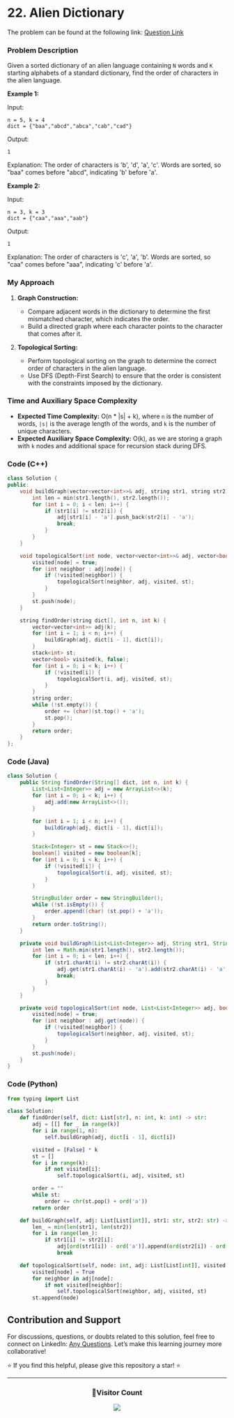 # <b>22. Alien Dictionary</b>

The problem can be found at the following link: [Question Link](https://www.geeksforgeeks.org/problems/alien-dictionary/1)

### Problem Description

Given a sorted dictionary of an alien language containing `N` words and `K` starting alphabets of a standard dictionary, find the order of characters in the alien language.

**Example 1:**

Input:

```
n = 5, k = 4
dict = {"baa","abcd","abca","cab","cad"}
```

Output:

```
1
```

Explanation: The order of characters is 'b', 'd', 'a', 'c'. Words are sorted, so "baa" comes before "abcd", indicating 'b' before 'a'.

**Example 2:**

Input:

```
n = 3, k = 3
dict = {"caa","aaa","aab"}
```

Output:

```
1
```

Explanation: The order of characters is 'c', 'a', 'b'. Words are sorted, so "caa" comes before "aaa", indicating 'c' before 'a'.

### My Approach

1. **Graph Construction:**

   - Compare adjacent words in the dictionary to determine the first mismatched character, which indicates the order.
   - Build a directed graph where each character points to the character that comes after it.

2. **Topological Sorting:**
   - Perform topological sorting on the graph to determine the correct order of characters in the alien language.
   - Use DFS (Depth-First Search) to ensure that the order is consistent with the constraints imposed by the dictionary.

### Time and Auxiliary Space Complexity

- **Expected Time Complexity:** O(n \* |s| + k), where `n` is the number of words, `|s|` is the average length of the words, and `k` is the number of unique characters.
- **Expected Auxiliary Space Complexity:** O(k), as we are storing a graph with `k` nodes and additional space for recursion stack during DFS.

### Code (C++)

```cpp
class Solution {
public:
    void buildGraph(vector<vector<int>>& adj, string str1, string str2) {
        int len = min(str1.length(), str2.length());
        for (int i = 0; i < len; i++) {
            if (str1[i] != str2[i]) {
                adj[str1[i] - 'a'].push_back(str2[i] - 'a');
                break;
            }
        }
    }

    void topologicalSort(int node, vector<vector<int>>& adj, vector<bool>& visited, stack<int>& st) {
        visited[node] = true;
        for (int neighbor : adj[node]) {
            if (!visited[neighbor]) {
                topologicalSort(neighbor, adj, visited, st);
            }
        }
        st.push(node);
    }

    string findOrder(string dict[], int n, int k) {
        vector<vector<int>> adj(k);
        for (int i = 1; i < n; i++) {
            buildGraph(adj, dict[i - 1], dict[i]);
        }
        stack<int> st;
        vector<bool> visited(k, false);
        for (int i = 0; i < k; i++) {
            if (!visited[i]) {
                topologicalSort(i, adj, visited, st);
            }
        }
        string order;
        while (!st.empty()) {
            order += (char)(st.top() + 'a');
            st.pop();
        }
        return order;
    }
};
```

### Code (Java)

```java
class Solution {
    public String findOrder(String[] dict, int n, int k) {
        List<List<Integer>> adj = new ArrayList<>(k);
        for (int i = 0; i < k; i++) {
            adj.add(new ArrayList<>());
        }

        for (int i = 1; i < n; i++) {
            buildGraph(adj, dict[i - 1], dict[i]);
        }

        Stack<Integer> st = new Stack<>();
        boolean[] visited = new boolean[k];
        for (int i = 0; i < k; i++) {
            if (!visited[i]) {
                topologicalSort(i, adj, visited, st);
            }
        }

        StringBuilder order = new StringBuilder();
        while (!st.isEmpty()) {
            order.append((char) (st.pop() + 'a'));
        }
        return order.toString();
    }

    private void buildGraph(List<List<Integer>> adj, String str1, String str2) {
        int len = Math.min(str1.length(), str2.length());
        for (int i = 0; i < len; i++) {
            if (str1.charAt(i) != str2.charAt(i)) {
                adj.get(str1.charAt(i) - 'a').add(str2.charAt(i) - 'a');
                break;
            }
        }
    }

    private void topologicalSort(int node, List<List<Integer>> adj, boolean[] visited, Stack<Integer> st) {
        visited[node] = true;
        for (int neighbor : adj.get(node)) {
            if (!visited[neighbor]) {
                topologicalSort(neighbor, adj, visited, st);
            }
        }
        st.push(node);
    }
}
```

### Code (Python)

```python
from typing import List

class Solution:
    def findOrder(self, dict: List[str], n: int, k: int) -> str:
        adj = [[] for _ in range(k)]
        for i in range(1, n):
            self.buildGraph(adj, dict[i - 1], dict[i])

        visited = [False] * k
        st = []
        for i in range(k):
            if not visited[i]:
                self.topologicalSort(i, adj, visited, st)

        order = ""
        while st:
            order += chr(st.pop() + ord('a'))
        return order

    def buildGraph(self, adj: List[List[int]], str1: str, str2: str) -> None:
        len_ = min(len(str1), len(str2))
        for i in range(len_):
            if str1[i] != str2[i]:
                adj[ord(str1[i]) - ord('a')].append(ord(str2[i]) - ord('a'))
                break

    def topologicalSort(self, node: int, adj: List[List[int]], visited: List[bool], st: List[int]) -> None:
        visited[node] = True
        for neighbor in adj[node]:
            if not visited[neighbor]:
                self.topologicalSort(neighbor, adj, visited, st)
        st.append(node)
```

## Contribution and Support

For discussions, questions, or doubts related to this solution, feel free to connect on LinkedIn: [Any Questions](https://www.linkedin.com/in/patel-hetkumar-sandipbhai-8b110525a/). Let’s make this learning journey more collaborative!

⭐ If you find this helpful, please give this repository a star! ⭐

---

<div align="center">
  <h3><b>📍Visitor Count</b></h3>
</div>

<p align="center">
  <img src="https://profile-counter.glitch.me/Hunterdii/count.svg" />
</p>
